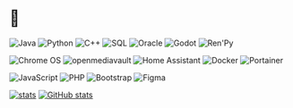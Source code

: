 # 🦈
![Java](https://img.shields.io/badge/Java-orange?logo=openjdk&logoColor=white)
![Python](https://img.shields.io/badge/Python-yellow?logo=python&logoColor=white)
![C++](https://img.shields.io/badge/C++-blue?logo=cplusplus&logoColor=white)
![SQL](https://img.shields.io/badge/SQL-4479A1?logo=mysql&logoColor=white)
![Oracle](https://img.shields.io/badge/Oracle-F80000?logo=oracle&logoColor=white)
![Godot](https://img.shields.io/badge/Godot-478cbf?logo=godotengine&logoColor=white)
![Ren'Py](https://img.shields.io/badge/Ren%27Py-FF9900?logo=python&logoColor=white)  

![Chrome OS](https://img.shields.io/badge/Chrome%20OS-4285F4?logo=googlechrome&logoColor=white)
![openmediavault](https://img.shields.io/badge/openmediavault-4488AA?logo=openmediavault&logoColor=white)
![Home Assistant](https://img.shields.io/badge/Home%20Assistant-41BDF5?logo=homeassistant&logoColor=white)
![Docker](https://img.shields.io/badge/Docker-blue?logo=docker&logoColor=white)
![Portainer](https://img.shields.io/badge/Portainer-13BEF9?logo=portainer&logoColor=white)  

![JavaScript](https://img.shields.io/badge/JavaScript-black?logo=javascript&logoColor=yellow)
![PHP](https://img.shields.io/badge/PHP-777bb4?logo=php&logoColor=white)
![Bootstrap](https://img.shields.io/badge/Bootstrap-7952B3?logo=bootstrap&logoColor=white)
![Figma](https://img.shields.io/badge/Figma-F24E1E?logo=figma&logoColor=white)

[![stats](https://github-readme-stats.vercel.app/api/top-langs/?username=DiniBis&layout=donut)](https://github.com/anuraghazra/github-readme-stats)
[![GitHub stats](https://github-readme-stats.vercel.app/api?username=DiniBis&show_icons=true)](https://github.com/DiniBis)
